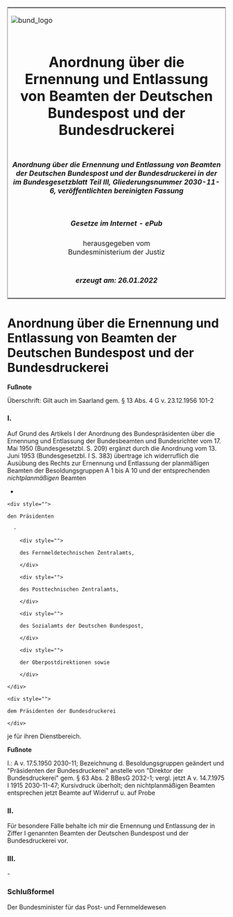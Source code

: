 <span id="DECKBLATT.html"></span>

<table border="0" frame="border" width="100%">

<tr valign="top">

<td align="left">

![bund\_logo](BfJ_2021_Web_de_de.gif)

</td>

<td align="right">

 

</td>

</tr>

<tr align="center" valign="middle">

<td colspan="2">

# Anordnung über die Ernennung und Entlassung von Beamten der Deutschen Bundespost und der Bundesdruckerei

</td>

</tr>

<tr align="center" valign="middle">

<td colspan="2">

##### Anordnung über die Ernennung und Entlassung von Beamten der Deutschen Bundespost und der Bundesdruckerei in der im Bundesgesetzblatt Teil III, Gliederungsnummer 2030-11-6, veröffentlichten bereinigten Fassung

</td>

</tr>

<tr align="center" valign="middle">

<td colspan="2">

  
  

##### Gesetze im Internet - ePub  
  
herausgegeben vom  
Bundesministerium der Justiz

</td>

</tr>

<tr align="center" valign="bottom">

<td colspan="2">

  
  

##### erzeugt am: 26.01.2022

</td>

</tr>

</table>

<span id="BJNR100150954.html"></span>

# Anordnung über die Ernennung und Entlassung von Beamten der Deutschen Bundespost und der Bundesdruckerei

<div>

  
**Fußnote**

<div class="jnhtml">

<div>

<div class="jurAbsatz">

Überschrift: Gilt auch im Saarland gem. § 13 Abs. 4 G v. 23.12.1956
101-2

</div>

</div>

</div>

</div>

<span id="BJNR100150954BJNE000100328.html"></span>

### I.  

<div>

<div class="jnhtml">

<div>

<div class="jurAbsatz">

Auf Grund des Artikels I der Anordnung des Bundespräsidenten über die
Ernennung und Entlassung der Bundesbeamten und Bundesrichter vom 17. Mai
1950 (Bundesgesetzbl. S. 209) ergänzt durch die Anordnung vom 13. Juni
1953 (Bundesgesetzbl. I S. 383) übertrage ich widerruflich die Ausübung
des Rechts zur Ernennung und Entlassung der planmäßigen Beamten der
Besoldungsgruppen A 1 bis A 10 und der entsprechenden
<span style="font-style:italic;">nichtplanmäßigen</span> Beamten

  - 
    
    <div style="">
    
    den Präsidenten
    
      - 
        
        <div style="">
        
        des Fernmeldetechnischen Zentralamts,
        
        </div>
        
        <div style="">
        
        des Posttechnischen Zentralamts,
        
        </div>
        
        <div style="">
        
        des Sozialamts der Deutschen Bundespost,
        
        </div>
        
        <div style="">
        
        der Oberpostdirektionen sowie
        
        </div>
    
    </div>
    
    <div style="">
    
    dem Präsidenten der Bundesdruckerei
    
    </div>

je für ihren Dienstbereich.

</div>

</div>

</div>

</div>

<div>

  
**Fußnote**

<div class="jnhtml">

<div>

<div class="jurAbsatz">

I.: A v. 17.5.1950 2030-11; Bezeichnung d. Besoldungsgruppen geändert
und "Präsidenten der Bundesdruckerei" anstelle von "Direktor der
Bundesdruckerei" gem. § 63 Abs. 2 BBesG 2032-1; vergl. jetzt A v.
14.7.1975 I 1915 2030-11-47; Kursivdruck überholt; den nichtplanmäßigen
Beamten entsprechen jetzt Beamte auf Widerruf u. auf Probe

</div>

</div>

</div>

</div>

<span id="BJNR100150954BJNE000200328.html"></span>

### II.  

<div>

<div class="jnhtml">

<div>

<div class="jurAbsatz">

Für besondere Fälle behalte ich mir die Ernennung und Entlassung der in
Ziffer I genannten Beamten der Deutschen Bundespost und der
Bundesdruckerei vor.

</div>

</div>

</div>

</div>

<span id="BJNR100150954BJNE000300328.html"></span>

### III.  

<div>

<div class="jnhtml">

<div>

<div class="jurAbsatz">

\-

</div>

</div>

</div>

</div>

<span id="BJNR100150954BJNE000400328.html"></span>

### Schlußformel  

<div>

<div class="jnhtml">

<div>

<div class="jurAbsatz">

<span class="SP">Der Bundesminister für das Post- und
Fernmeldewesen</span>

</div>

</div>

</div>

</div>
